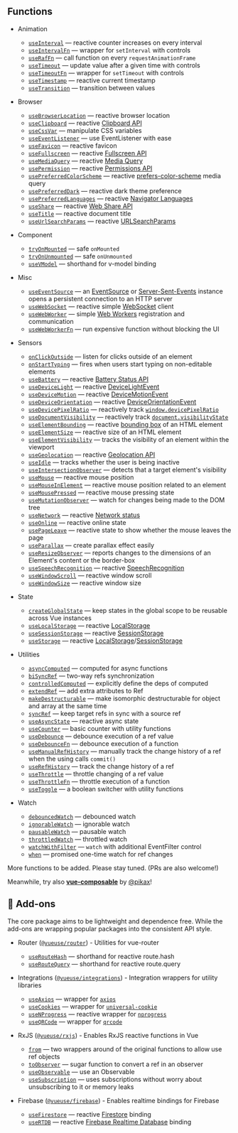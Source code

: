 
## Functions

<!--GENERATED LIST, DO NOT MODIFY MANUALLY-->
<!--FUNCTIONS_LIST_STARTS-->
- Animation
  - [`useInterval`](https://vueuse.js.org/shared/useInterval) — reactive counter increases on every interval
  - [`useIntervalFn`](https://vueuse.js.org/shared/useIntervalFn) — wrapper for `setInterval` with controls
  - [`useRafFn`](https://vueuse.js.org/core/useRafFn) — call function on every `requestAnimationFrame`
  - [`useTimeout`](https://vueuse.js.org/shared/useTimeout) — update value after a given time with controls
  - [`useTimeoutFn`](https://vueuse.js.org/shared/useTimeoutFn) — wrapper for `setTimeout` with controls
  - [`useTimestamp`](https://vueuse.js.org/core/useTimestamp) — reactive current timestamp
  - [`useTransition`](https://vueuse.js.org/core/useTransition) — transition between values

- Browser
  - [`useBrowserLocation`](https://vueuse.js.org/core/useBrowserLocation) — reactive browser location
  - [`useClipboard`](https://vueuse.js.org/core/useClipboard) — reactive [Clipboard API](https://developer.mozilla.org/en-US/docs/Web/API/Clipboard_API)
  - [`useCssVar`](https://vueuse.js.org/core/useCssVar) — manipulate CSS variables
  - [`useEventListener`](https://vueuse.js.org/core/useEventListener) — use EventListener with ease
  - [`useFavicon`](https://vueuse.js.org/core/useFavicon) — reactive favicon
  - [`useFullscreen`](https://vueuse.js.org/core/useFullscreen) — reactive [Fullscreen API](https://developer.mozilla.org/en-US/docs/Web/API/Fullscreen_API)
  - [`useMediaQuery`](https://vueuse.js.org/core/useMediaQuery) — reactive [Media Query]((https://developer.mozilla.org/en-US/docs/Web/CSS/Media_Queries/Testing_media_queries))
  - [`usePermission`](https://vueuse.js.org/core/usePermission) — reactive [Permissions API](https://developer.mozilla.org/en-US/docs/Web/API/Permissions_API)
  - [`usePreferredColorScheme`](https://vueuse.js.org/core/usePreferredColorScheme) — reactive [prefers-color-scheme](https://developer.mozilla.org/en-US/docs/Web/CSS/@media/prefers-color-scheme) media query
  - [`usePreferredDark`](https://vueuse.js.org/core/usePreferredDark) — reactive dark theme preference
  - [`usePreferredLanguages`](https://vueuse.js.org/core/usePreferredLanguages) — reactive [Navigator Languages](https://developer.mozilla.org/en-US/docs/Web/API/NavigatorLanguage/languages)
  - [`useShare`](https://vueuse.js.org/core/useShare) — reactive [Web Share API](https://developer.mozilla.org/en-US/docs/Web/API/Navigator/share)
  - [`useTitle`](https://vueuse.js.org/core/useTitle) — reactive document title
  - [`useUrlSearchParams`](https://vueuse.js.org/core/useUrlSearchParams) — reactive [URLSearchParams](https://developer.mozilla.org/en-US/docs/Web/API/URLSearchParams)

- Component
  - [`tryOnMounted`](https://vueuse.js.org/shared/tryOnMounted) — safe `onMounted`
  - [`tryOnUnmounted`](https://vueuse.js.org/shared/tryOnUnmounted) — safe `onUnmounted`
  - [`useVModel`](https://vueuse.js.org/core/useVModel) — shorthand for v-model binding

- Misc
  - [`useEventSource`](https://vueuse.js.org/core/useEventSource) — an [EventSource](https://developer.mozilla.org/en-US/docs/Web/API/EventSource) or [Server-Sent-Events](https://developer.mozilla.org/en-US/docs/Web/API/Server-sent_events) instance opens a persistent connection to an HTTP server
  - [`useWebSocket`](https://vueuse.js.org/core/useWebSocket) — reactive simple [WebSocket](https://developer.mozilla.org/en-US/docs/Web/API/WebSocket/WebSocket) client
  - [`useWebWorker`](https://vueuse.js.org/core/useWebWorker) — simple [Web Workers](https://developer.mozilla.org/en-US/docs/Web/API/Web_Workers_API/Using_web_workers) registration and communication
  - [`useWebWorkerFn`](https://vueuse.js.org/core/useWebWorkerFn) — run expensive function without blocking the UI

- Sensors
  - [`onClickOutside`](https://vueuse.js.org/core/onClickOutside) — listen for clicks outside of an element
  - [`onStartTyping`](https://vueuse.js.org/core/onStartTyping) — fires when users start typing on non-editable elements
  - [`useBattery`](https://vueuse.js.org/core/useBattery) — reactive [Battery Status API](https://developer.mozilla.org/en-US/docs/Web/API/Battery_Status_API)
  - [`useDeviceLight`](https://vueuse.js.org/core/useDeviceLight) — reactive [DeviceLightEvent](https://developer.mozilla.org/en-US/docs/Web/API/DeviceLightEvent)
  - [`useDeviceMotion`](https://vueuse.js.org/core/useDeviceMotion) — reactive [DeviceMotionEvent](https://developer.mozilla.org/en-US/docs/Web/API/DeviceMotionEvent)
  - [`useDeviceOrientation`](https://vueuse.js.org/core/useDeviceOrientation) — reactive [DeviceOrientationEvent](https://developer.mozilla.org/en-US/docs/Web/API/DeviceOrientationEvent)
  - [`useDevicePixelRatio`](https://vueuse.js.org/core/useDevicePixelRatio) — reactively track [`window.devicePixelRatio`](https://developer.mozilla.org/ru/docs/Web/API/Window/devicePixelRatio)
  - [`useDocumentVisibility`](https://vueuse.js.org/core/useDocumentVisibility) — reactively track [`document.visibilityState`](https://developer.mozilla.org/en-US/docs/Web/API/Document/visibilityState)
  - [`useElementBounding`](https://vueuse.js.org/core/useElementBounding) — reactive [bounding box](https://developer.mozilla.org/en-US/docs/Web/API/Element/getBoundingClientRect) of an HTML element
  - [`useElementSize`](https://vueuse.js.org/core/useElementSize) — reactive size of an HTML element
  - [`useElementVisibility`](https://vueuse.js.org/core/useElementVisibility) — tracks the visibility of an element within the viewport
  - [`useGeolocation`](https://vueuse.js.org/core/useGeolocation) — reactive [Geolocation API](https://developer.mozilla.org/en-US/docs/Web/API/Geolocation_API)
  - [`useIdle`](https://vueuse.js.org/core/useIdle) — tracks whether the user is being inactive
  - [`useIntersectionObserver`](https://vueuse.js.org/core/useIntersectionObserver) — detects that a target element's visibility
  - [`useMouse`](https://vueuse.js.org/core/useMouse) — reactive mouse position
  - [`useMouseInElement`](https://vueuse.js.org/core/useMouseInElement) — reactive mouse position related to an element
  - [`useMousePressed`](https://vueuse.js.org/core/useMousePressed) — reactive mouse pressing state
  - [`useMutationObserver`](https://vueuse.js.org/core/useMutationObserver) — watch for changes being made to the DOM tree
  - [`useNetwork`](https://vueuse.js.org/core/useNetwork) — reactive [Network status](https://developer.mozilla.org/en-US/docs/Web/API/Network_Information_API)
  - [`useOnline`](https://vueuse.js.org/core/useOnline) — reactive online state
  - [`usePageLeave`](https://vueuse.js.org/core/usePageLeave) — reactive state to show whether the mouse leaves the page
  - [`useParallax`](https://vueuse.js.org/core/useParallax) — create parallax effect easily
  - [`useResizeObserver`](https://vueuse.js.org/core/useResizeObserver) — reports changes to the dimensions of an Element's content or the border-box
  - [`useSpeechRecognition`](https://vueuse.js.org/core/useSpeechRecognition) — reactive [SpeechRecognition](https://developer.mozilla.org/en-US/docs/Web/API/SpeechRecognition)
  - [`useWindowScroll`](https://vueuse.js.org/core/useWindowScroll) — reactive window scroll
  - [`useWindowSize`](https://vueuse.js.org/core/useWindowSize) — reactive window size

- State
  - [`createGlobalState`](https://vueuse.js.org/core/createGlobalState) — keep states in the global scope to be reusable across Vue instances
  - [`useLocalStorage`](https://vueuse.js.org/core/useLocalStorage) — reactive [LocalStorage](https://developer.mozilla.org/en-US/docs/Web/API/Window/localStorage)
  - [`useSessionStorage`](https://vueuse.js.org/core/useSessionStorage) — reactive [SessionStorage](https://developer.mozilla.org/en-US/docs/Web/API/Window/sessionStorage)
  - [`useStorage`](https://vueuse.js.org/core/useStorage) — reactive [LocalStorage](https://developer.mozilla.org/en-US/docs/Web/API/Window/localStorage)/[SessionStorage](https://developer.mozilla.org/en-US/docs/Web/API/Window/sessionStorage)

- Utilities
  - [`asyncComputed`](https://vueuse.js.org/core/asyncComputed) — computed for async functions
  - [`biSyncRef`](https://vueuse.js.org/shared/biSyncRef) — two-way refs synchronization
  - [`controlledComputed`](https://vueuse.js.org/shared/controlledComputed) — explicitly define the deps of computed
  - [`extendRef`](https://vueuse.js.org/shared/extendRef) — add extra attributes to Ref
  - [`makeDestructurable`](https://vueuse.js.org/shared/makeDestructurable) — make isomorphic destructurable for object and array at the same time
  - [`syncRef`](https://vueuse.js.org/shared/syncRef) — keep target refs in sync with a source ref
  - [`useAsyncState`](https://vueuse.js.org/core/useAsyncState) — reactive async state
  - [`useCounter`](https://vueuse.js.org/shared/useCounter) — basic counter with utility functions
  - [`useDebounce`](https://vueuse.js.org/shared/useDebounce) — debounce execution of a ref value
  - [`useDebounceFn`](https://vueuse.js.org/shared/useDebounceFn) — debounce execution of a function
  - [`useManualRefHistory`](https://vueuse.js.org/core/useManualRefHistory) — manually track the change history of a ref when the using calls `commit()`
  - [`useRefHistory`](https://vueuse.js.org/core/useRefHistory) — track the change history of a ref
  - [`useThrottle`](https://vueuse.js.org/shared/useThrottle) — throttle changing of a ref value
  - [`useThrottleFn`](https://vueuse.js.org/shared/useThrottleFn) — throttle execution of a function
  - [`useToggle`](https://vueuse.js.org/shared/useToggle) — a boolean switcher with utility functions

- Watch
  - [`debouncedWatch`](https://vueuse.js.org/shared/debouncedWatch) — debounced watch
  - [`ignorableWatch`](https://vueuse.js.org/shared/ignorableWatch) — ignorable watch
  - [`pausableWatch`](https://vueuse.js.org/shared/pausableWatch) — pausable watch
  - [`throttledWatch`](https://vueuse.js.org/shared/throttledWatch) — throttled watch
  - [`watchWithFilter`](https://vueuse.js.org/shared/watchWithFilter) — `watch` with additional EventFilter control
  - [`when`](https://vueuse.js.org/shared/when) — promised one-time watch for ref changes


<!--FUNCTIONS_LIST_ENDS-->

More functions to be added. Please stay tuned. (PRs are also welcome!)

Meanwhile, try also [**vue-composable**](https://github.com/pikax/vue-composable) by [@pikax](https://github.com/pikax)!

## 🔌 Add-ons

The core package aims to be lightweight and dependence free. While the add-ons are wrapping popular packages into the consistent API style.

<!--GENERATED LIST, DO NOT MODIFY MANUALLY-->
<!--ADDONS_LIST_STARTS-->

- Router ([`@vueuse/router`](https://vueuse.js.org/router/README.html)) - Utilities for vue-router
  - [`useRouteHash`](https://vueuse.js.org/router/useRouteHash) — shorthand for reactive route.hash
  - [`useRouteQuery`](https://vueuse.js.org/router/useRouteQuery) — shorthand for reactive route.query



- Integrations ([`@vueuse/integrations`](https://vueuse.js.org/integrations/README.html)) - Integration wrappers for utility libraries
  - [`useAxios`](https://vueuse.js.org/integrations/useAxios) — wrapper for [`axios`](https://github.com/axios/axios)
  - [`useCookies`](https://vueuse.js.org/integrations/useCookies) — wrapper for [`universal-cookie`](https://www.npmjs.com/package/universal-cookie)
  - [`useNProgress`](https://vueuse.js.org/integrations/useNProgress) — reactive wrapper for [`nprogress`](https://github.com/rstacruz/nprogress)
  - [`useQRCode`](https://vueuse.js.org/integrations/useQRCode) — wrapper for [`qrcode`](https://github.com/soldair/node-qrcode)



- RxJS ([`@vueuse/rxjs`](https://vueuse.js.org/rxjs/README.html)) - Enables RxJS reactive functions in Vue
  - [`from`](https://vueuse.js.org/rxjs/from) — two wrappers around of the original functions to allow use ref objects
  - [`toObserver`](https://vueuse.js.org/rxjs/toObserver) — sugar function to convert a ref in an observer
  - [`useObservable`](https://vueuse.js.org/rxjs/useObservable) — use an Observable
  - [`useSubscription`](https://vueuse.js.org/rxjs/useSubscription) — uses subscriptions without worry about unsubscribing to it or memory leaks



- Firebase ([`@vueuse/firebase`](https://vueuse.js.org/firebase/README.html)) - Enables realtime bindings for Firebase
  - [`useFirestore`](https://vueuse.js.org/firebase/useFirestore) — reactive [Firestore](https://firebase.google.com/docs/firestore) binding
  - [`useRTDB`](https://vueuse.js.org/firebase/useRTDB) — reactive [Firebase Realtime Database](https://firebase.google.com/docs/database) binding


<!--ADDONS_LIST_ENDS-->

